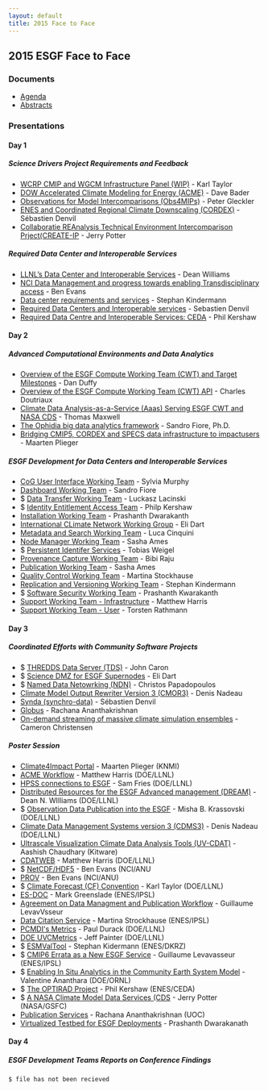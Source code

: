 ```yaml
---
layout: default
title: 2015 Face to Face
---
```


## 2015 ESGF Face to Face

### Documents

* [Agenda][agenda]
* [Abstracts][abstracts]

### Presentations

#### Day 1

##### Science Drivers Project Requirements and Feedback

* [WCRP CMIP and WGCM Infrastructure Panel (WIP)][35] - Karl Taylor
* [DOW Accelerated Climate Modeling for Energy (ACME)][58] - Dave Bader
* [Observations for Model Intercomparisons (Obs4MIPs)][47] - Peter Gleckler
* [ENES and Coordinated Regional Climate Downscaling (CORDEX)][65] - Sébastien Denvil
* [Collaboratie REAnalysis Technical Environment Intercomparison Prject(CREATE-IP][33] - Jerry Potter

##### Required Data Center and Interoperable Services

* [LLNL’s Data Center and Interoperable Services][60] - Dean Williams
* [NCI Data Management and progress towards enabling Transdisciplinary access][44] - Ben Evans
* [Data center requirements and services][67] - Stephan Kindermann
* [Required Data Centers and Interoperable services][63] - Sebastien Denvil
* [Required Data Centre and Interoperable Services: CEDA][49] - Phil Kershaw


#### Day 2

##### Advanced Computational Environments and Data Analytics

* [Overview of the ESGF Compute Working Team (CWT) and Target Milestones][54] - Dan Duffy
* [Overview of the ESGF Compute Working Team (CWT) API][50] - Charles Doutriaux
* [Climate Data Analysis-as-a-Service (Aaas) Serving ESGF CWT and NASA CDS][69] - Thomas Maxwell
* [The Ophidia big data analytics framework][57] - Sandro Fiore, Ph.D.
* [Bridging CMIP5, CORDEX and SPECS data infrastructure to impactusers][45] - Maarten Plieger

##### ESGF Development for Data Centers and Interoperable Services

* [CoG User Interface Working Team][76] - Sylvia Murphy
* [Dashboard Working Team][56] - Sandro Fiore
* $ [Data Transfer Working Team][#] - Luckasz Lacinski
* $ [Identity Entitlement Access Team][#] - Philp Kershaw
* [Installation Working Team][51] - Prashanth Dwarakanth
* [International CLimate Network Working Group][36] - Eli Dart
* [Metadata and Search Working Team][66] - Luca Cinquini
* [Node Manager Working Team][59] - Sasha Ames
* $ [Persistent Identifer Services][#] - Tobias Weigel
* [Provenance Capture Working Team][53] - Bibi Raju
* [Publication Working Team][61] - Sasha Ames
* [Quality Control Working Team][74] - Martina Stockhause
* [Replication and Versioning Working Team][37] - Stephan Kindermann
* $ [Software Security Working Team][3] - Prashanth Kwarakanth
* [Support Working Team - Infrastructure][41] - Matthew Harris
* [Support Working Team - User][71] - Torsten Rathmann


#### Day 3

##### Coordinated Efforts with Community Software Projects

* $ [THREDDS Data Server (TDS)][#] - John Caron
* $ [Science DMZ for ESGF Supernodes][#] - Eli Dart
* $ [Named Data Netowrking (NDN)][#] - Christos Papadopoulos
* [Climate Model Output Rewriter Version 3 (CMOR3)][46] - Denis Nadeau
* [Synda (synchro-data)][30] - Sébastien Denvil
* [Globus][55] - Rachana Ananthakrishnan
* [On-demand streaming of massive climate simulation ensembles][48] - Cameron Christensen

##### Poster Session

* [Climate4Impact Portal][7] - Maarten Plieger (KNMI)
* [ACME Workflow][3] - Matthew Harris (DOE/LLNL)
* [HPSS connections to ESGF][10] - Sam Fries (DOE/LLNL)
* [Distributed Resources for the ESGF Advanced management (DREAM)][9] - Dean N. WIlliams (DOE/LLNL)
* $ [Observation Data Publication into the ESGF][#] - Misha B. Krassovski (DOE/LLNL)
* [Climate Data Management Systems version 3 (CDMS3)][8] - Denis Nadeau (DOE/LLNL)
* [Ultrascale Visualization Climate Data Analysis Tools (UV-CDAT)][14] - Aashish Chaudhary (Kitware)
* [CDATWEB][1] - Matthew Harris (DOE/LLNL)
* $ [NetCDF/HDF5][#] - Ben Evans (NCI/ANU
* [PROV][4] - Ben Evans (NCI/ANU)
* $ [Climate Forecast (CF) Convention][#] - Karl Taylor (DOE/LLNL)
* [ES-DOC][2] - Mark Greenslade (ENES/IPSL)
* [Agreement on Data Managment and Publication Workflow][5] - Guillaume LevavVsseur
* [Data Citation Service][15] - Martina Strockhause (ENES/IPSL)
* [PCMDI's Metrics][6] - Paul Durack (DOE/LLNL)
* [DOE UVCMetrics][11] - Jeff Painter (DOE/LLNL)
* $ [ESMValTool][#] - Stephan Kidermann (ENES/DKRZ)
* $ [CMIP6 Errata as a New ESGF Service][#] - Guillaume Levavasseur (ENES/IPSL)
* $ [Enabling In Situ Analytics in the Community Earth System Model][#] - Valentine Ananthara (DOE/ORNL)
* $ [The OPTIRAD Project][#] - Phil Kershaw (ENES/CEDA)
* $ [A NASA Climate Model Data Services (CDS][#] - Jerry Potter (NASA/GSFC) 
* [Publication Services][12] - Rachana Ananthakrishnan (UOC)
* [Virtualized Testbed for ESGF Deployments][13] - Prashanth Dwarakanath


#### Day 4

##### ESGF Development Teams Reports on Conference Findings

`$ file has not been recieved`


[agenda]: {{site.esgf-media}}/pdf/2015-ESGF-Agenda.pdf 
[abstracts]: {{site.esgf-media}}/pdf/2015-ESGF-Abstacts.pdf 

 [#]: #
 [1]: {{site.esgf-media}}/2015-F2F/Posters/ACME_CDATWEB.pdf
 [2]: {{site.esgf-media}}/2015-F2F/Posters/Earth-System-Documentation-(ES-DOC)-Preparations-for-CMIP6.pdf
 [3]: {{site.esgf-media}}/2015-F2F/Posters/ACME_Dashboard.pdf
 [4]: {{site.esgf-media}}/2015-F2F/Posters/Enhance-Reusability-and-Reproducibility-using-NCI-Provenance-Capturing-System.pdf
 [5]: {{site.esgf-media}}/2015-F2F/Posters/Agreement-on-data-management-and-ESGF-publication-workflow.pdf
 [6]: {{site.esgf-media}}/2015-F2F/Posters/Next-Generation-Objective-Testing-of-Climate-Models-Using-UV-CDAT-and-ESGF.pdf
 [7]: {{site.esgf-media}}/2015-F2F/Posters/Bridging-SPECS-CMIP5-and-CORDEX-data-to-impact-users.pdf
 [8]: {{site.esgf-media}}/2015-F2F/Posters/Parallelizing-the-Climate-Data-Management-System-version-3-(CDMS).pdf
 [9]: {{site.esgf-media}}/2015-F2F/Posters/DREAM-Distributed-Resources-for-the-ESGF-Advanced-Management.pdf
[10]: {{site.esgf-media}}/2015-F2F/Posters/Touching-BASE-Connecting-ESGF-to-HPSS.pdf
[11]: {{site.esgf-media}}/2015-F2F/Posters/UVCMetrics-Improved-Diagnostics.pdf
[12]: {{site.esgf-media}}/2015-F2F/Posters/ESGF-Publication.pdf
[13]: {{site.esgf-media}}/2015-F2F/Posters/VIRTUALIZED-TESTBED-FOR-ESGF-DEPLOYMENTS.pdf
[14]: {{site.esgf-media}}/2015-F2F/Posters/ESGF-UVCDAT.pdf
[15]: {{site.esgf-media}}/2015-F2F/Posters/Data-Citation-Service.pdf

[30]: {{site.esgf-media}}/2015-F2F/Presentations/2015-12-10-ESGF-F2F-SYNDA.pdf
[31]: {{site.esgf-media}}/2015-F2F/Presentations/F2F_WPS_doutriaux.pptx
[32]: {{site.esgf-media}}/2015-F2F/Presentations/2015-esgf-f2f-idea-wt-climate-impacts-portal-oauth2.mov
[33]: {{site.esgf-media}}/2015-F2F/Presentations/Jerry_Potter_ESGF_F2F_CREATE.pptx
[34]: {{site.esgf-media}}/2015-F2F/Presentations/2015-esgf-f2f-idea-wt.pptx
[35]: {{site.esgf-media}}/2015-F2F/Presentations/Karl_Taylor_ESGF_F2F_CMIP6.pdf
[36]: {{site.esgf-media}}/2015-F2F/Presentations/20151209-dart-icnwg-v3.pptx
[37]: {{site.esgf-media}}/2015-F2F/Presentations/Kindermann-ESGF-2015-replication-versioning-WG.pptx
[38]: {{site.esgf-media}}/2015-F2F/Presentations/20151210-dart-dmz-esgf-v3.pptx
[39]: {{site.esgf-media}}/2015-F2F/Presentations/LLNLs-Data-Center-and-Interoperable-Services.pdf
[40]: {{site.esgf-media}}/2015-F2F/Presentations/2015_ESGF_Ophidia_pub.pdf
[41]: {{site.esgf-media}}/2015-F2F/Presentations/MATTHEW_BENJAMIN_HARRIS_esgf-swt-2015-final.pptx
[42]: {{site.esgf-media}}/2015-F2F/Presentations/ACME-Ambitions-and-Status-Vision-Goals-and-Reality.pdf
[43]: {{site.esgf-media}}/2015-F2F/Presentations/MaartenPlieger_ESGFF2F2015_WPS_Climate4Impact_ISENES2.pptx
[44]: {{site.esgf-media}}/2015-F2F/Presentations/Ben-Evans-ESGF_F2F_NCI.pptx
[45]: {{site.esgf-media}}/2015-F2F/Presentations/Maarten_Plieger_ESGF_F2F_Climate4Impact.pptx
[46]: {{site.esgf-media}}/2015-F2F/Presentations/CMOR3_DenisNadeau_Thursday_am.pptx
[47]: {{site.esgf-media}}/2015-F2F/Presentations/Peter_Gleckler_ESGF_F2F_obs4mips.pptx
[48]: {{site.esgf-media}}/2015-F2F/Presentations/Cameron-Christensen_UVCDAT_F2F_2015-small.pptx
[49]: {{site.esgf-media}}/2015-F2F/Presentations/Phil-Kershaw_ESGF_F2F_CEDA.pptx
[50]: {{site.esgf-media}}/2015-F2F/Presentations/Charles_Doutriaux_F2F_WPS.pptx
[51]: {{site.esgf-media}}/2015-F2F/Presentations/Prashant-D.-iwt.pdf
[52]: {{site.esgf-media}}/2015-F2F/Presentations/Climate-Model-Output-Rewrite-CMOR.pdf
[53]: {{site.esgf-media}}/2015-F2F/Presentations/Provenance-Research_Raju.pptx
[54]: {{site.esgf-media}}/2015-F2F/Presentations/Dan_Duffy_ESGF_F2F_CWT.pptx
[55]: {{site.esgf-media}}/2015-F2F/Presentations/Rachana_Ananthakrishnan_151210_ESGF_Globus_ESGF_F2F.pptx
[56]: {{site.esgf-media}}/2015-F2F/Presentations/Dashboard.pdf
[57]: {{site.esgf-media}}/2015-F2F/Presentations/Sandro_Fiore_ESGF_F2F_Ophidia.pptx
[58]: {{site.esgf-media}}/2015-F2F/Presentations/Dave_Bader_ESGF_F2F_ACME.pptx.pdf
[59]: {{site.esgf-media}}/2015-F2F/Presentations/Sasha-Node-Manager-F2F-2015.pptx
[60]: {{site.esgf-media}}/2015-F2F/Presentations/Dean-Williams-ESGF_F2F_LLNL.pptx
[61]: {{site.esgf-media}}/2015-F2F/Presentations/Sasha-Publication-F2F-2015.pptx
[62]: {{site.esgf-media}}/2015-F2F/Presentations/ESGF-2015-Duffy-Presentation.pptx
[63]: {{site.esgf-media}}/2015-F2F/Presentations/Sebastien-Denvil-ESGF_F2F_IPSL.pdf
[64]: {{site.esgf-media}}/2015-F2F/Presentations/ESGF-2015-dkrz-data-center.pdf
[65]: {{site.esgf-media}}/2015-F2F/Presentations/Sebastien_Denvil_ESGF_F2F_IS-ENES.pdf
[66]: {{site.esgf-media}}/2015-F2F/Presentations/ESGF-METADATA-&-SEARCH-Working-Team-(ESGF-MSWT)-Progress-update-&-future-roadmap.pdf
[67]: {{site.esgf-media}}/2015-F2F/Presentations/Stephan-Kindermann-ESGF-F2F_DKRZ.pptx
[68]: {{site.esgf-media}}/2015-F2F/Presentations/ESGF-User-Interface-Working-Team-(ESGF-UIWT)-Progress-update-&-future-roadmap.pdf
[69]: {{site.esgf-media}}/2015-F2F/Presentations/Thomas_Maxwell_ESGF_F2F_AnalyticServices.pptx
[70]: {{site.esgf-media}}/2015-F2F/Presentations/ESGF-UserWorkingTeam.pptx
[71]: {{site.esgf-media}}/2015-F2F/Presentations/User-Support-Working-Team.pdf
[72]: {{site.esgf-media}}/2015-F2F/Presentations/ESGF-present.pdf
[73]: {{site.esgf-media}}/2015-F2F/Presentations/esgf-conference-2015-ESGF-PID-Services-for-CMIP6.pptx
[74]: {{site.esgf-media}}/2015-F2F/Presentations/ESGF2015_QCWT_stockhause.pptx
[75]: {{site.esgf-media}}/2015-F2F/Presentations/esgf-papadopoulos.pptx
[76]: {{site.esgf-media}}/2015-F2F/Presentations/ESGF_F2F_2015_CoG_Cinquini.pdf
[77]: {{site.esgf-media}}/2015-F2F/Presentations/esgf-swt-2015.pdf
[78]: {{site.esgf-media}}/2015-F2F/Presentations/ESGF_F2F_2015_Search_Cinquini.pdf
[79]: {{site.esgf-media}}/2015-F2F/Presentations/iwt.pdf
[80]: {{site.esgf-media}}/2015-F2F/Presentations/ESGF_Presentation_Lukasz_Lacinski.pdf
[81]: {{site.esgf-media}}/2015-F2F/Presentations/secteam.pdf
